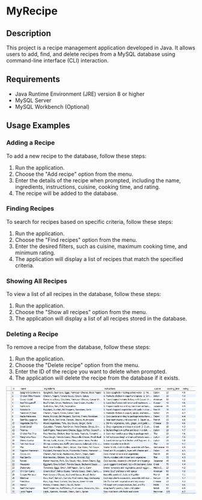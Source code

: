 # MyRecipe
## Description
This project is a recipe management application developed in Java. It allows users to add, find, and delete recipes from a MySQL database using command-line interface (CLI) interaction.

## Requirements
* Java Runtime Environment (JRE) version 8 or higher
* MySQL Server
* MySQL Workbench (Optional)


## Usage Examples

### Adding a Recipe
To add a new recipe to the database, follow these steps:
1. Run the application.
2. Choose the "Add recipe" option from the menu.
3. Enter the details of the recipe when prompted, including the name, ingredients, instructions, cuisine, cooking time, and rating.
4. The recipe will be added to the database.

### Finding Recipes
To search for recipes based on specific criteria, follow these steps:
1. Run the application.
2. Choose the "Find recipes" option from the menu.
3. Enter the desired filters, such as cuisine, maximum cooking time, and minimum rating.
4. The application will display a list of recipes that match the specified criteria.

### Showing All Recipes
To view a list of all recipes in the database, follow these steps:
1. Run the application.
2. Choose the "Show all recipes" option from the menu.
3. The application will display a list of all recipes stored in the database.

### Deleting a Recipe
To remove a recipe from the database, follow these steps:
1. Run the application.
2. Choose the "Delete recipe" option from the menu.
3. Enter the ID of the recipe you want to delete when prompted.
4. The application will delete the recipe from the database if it exists.

![w](MySQLdb.jpg)

